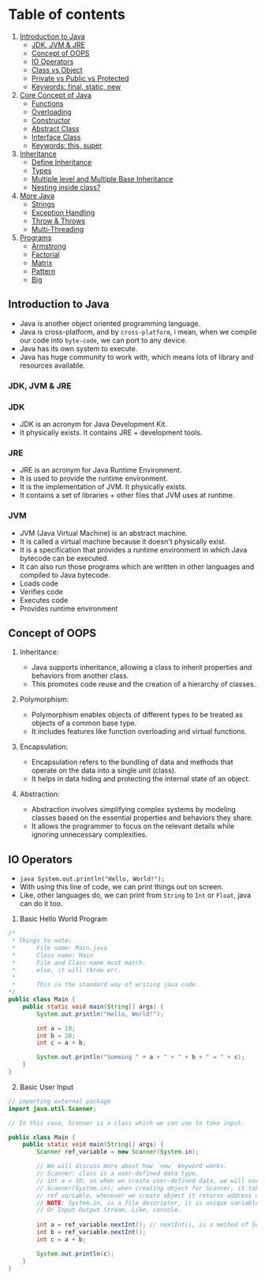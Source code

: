 # Table of contents

1. [Introduction to Java](#intro)
    - [JDK, JVM & JRE](#intro_basic)
    - [Concept of OOPS](#intro_oops)
    - [IO Operators](#intro_io)
    - [Class vs Object](#intro_cvo)
    - [Private vs Public vs Protected](#intro_modifier)
    - [Keywords: final, static, new](#intro_keyword)
2. [Core Concept of Java](#core)
    - [Functions](#core_func)
    - [Overloading](#core_class)
    - [Constructor](#core_cstr)
    - [Abstract Class](#core_abs)
    - [Interface Class](#core_intf)
    - [Keywords: this, super](#core_keyword)
3. [Inheritance](#inheritance)
    - [Define Inheritance](#inheritance_def)
    - [Types](#inheritance_types)
    - [Multiple level and Multiple Base Inheritance](#inheritance_mlv)
    - [Nesting inside class?](#inheritance_nesting)
4. [More Java](#mjava)
    - [Strings](#mjava_strings)
    - [Exception Handling](#mjava_exp)
    - [Throw & Throws](#mjava_diff)
    - [Multi-Threading](#mjava_mth)
5. [Programs](#programs)
    - [Armstrong](#arm)
    - [Factorial](#fact)
    - [Matrix](#mat)
    - [Pattern](#patt)
    - [Big](#big)

## Introduction to Java <a name="intro"></a>
- Java is another object oriented programming language.
- Java is cross-platform, and by `cross-platform`, i mean, when we compile our code into `byte-code`, we can port to any device.
- Java has its own system to execute.
- Java has huge community to work with, which means lots of library and resources available.

### JDK, JVM & JRE <a name="intro_basic"></a>

### JDK
- JDK is an acronym for Java Development Kit.
- It physically exists. It contains JRE + development tools.

### JRE
- JRE is an acronym for Java Runtime Environment.
- It is used to provide the runtime environment.
- It is the implementation of JVM. It physically exists. 
- It contains a set of libraries + other files that JVM uses at runtime.

### JVM
- JVM (Java Virtual Machine) is an abstract machine.
- It is called a virtual machine because it doesn't physically exist.
- It is a specification that provides a runtime environment in which Java bytecode can be executed.
- It can also run those programs which are written in other languages and compiled to Java bytecode.
-   Loads code
-   Verifies code
-   Executes code
-   Provides runtime environment

## Concept of OOPS <a name="intro_oops"></a>
1. Inheritance:
    -   Java supports inheritance, allowing a class to inherit properties and behaviors from another class.
    -   This promotes code reuse and the creation of a hierarchy of classes.

2.  Polymorphism:
    -   Polymorphism enables objects of different types to be treated as objects of a common base type.
    -   It includes features like function overloading and virtual functions.

3.  Encapsulation:
    -   Encapsulation refers to the bundling of data and methods that operate on the data into a single unit (class).
    -   It helps in data hiding and protecting the internal state of an object.

4.  Abstraction:
    -   Abstraction involves simplifying complex systems by modeling classes based on the essential properties and behaviors they share.
    -   It allows the programmer to focus on the relevant details while ignoring unnecessary complexities.

## IO Operators <a name="intro_io"></a>
- `java System.out.println("Hello, World!");`
- With using this line of code, we can print things out on screen.
- Like, other languages do, we can print from `String` to `Int` or `Float`, java can do it too.

1. Basic Hello World Program
```java
/*
 * Things to note:
 *      File name: Main.java
 *      Class name: Main
 *      File and Class name must match.
 *      else, it will throw err.
 *
 *      This is the standard way of writing java code.
*/
public class Main {
    public static void main(String[] args) {
        System.out.println("Hello, World!");

        int a = 10;
        int b = 20;
        int c = a + b;

        System.out.println("Summing " + a + " + " + b + " = " + c);
    }
}
```

2. Basic User Input
```java
// importing external package
import java.util.Scanner;

// In this case, Scanner is a class which we can use to take input.

public class Main {
    public static void main(String[] args) {
        Scanner ref_variable = new Scanner(System.in);

        // We will discuss more about how `new` keyword works.
        // Scanner: class is a user-defined data type,
        // int a = 10; so when we create user-defined data, we will use that data type.
        // Scanner(System.in); when creating object for Scanner, it takes one argument (System.in).
        // ref_variable, whenever we create object it returns address where the object is in memory.
        // NOTE: System.in, is a file descriptor, it is unique variable that has reference of opened file,
        // Or Input Output Stream. Like, console.
        
        int a = ref_variable.nextInt(); // nextInt(), is a method of Scanner class. which reads `int` from input.
        int b = ref_variable.nextInt();
        int c = a + b;

        System.out.println(c);
    }
}
```
